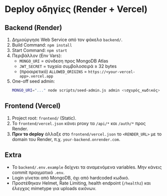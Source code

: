 # Deploy οδηγίες (Render + Vercel)

## Backend (Render)
1. Δημιούργησε Web Service από τον φάκελο `backend/`.
2. Build Command: `npm install`
3. Start Command: `npm start`
4. Περιβάλλον (Env Vars):
   - `MONGO_URI` = σύνδεση προς MongoDB Atlas
   - `JWT_SECRET` = τυχαία συμβολοσειρά ≥ 32 bytes
   - (προαιρετικό) `ALLOWED_ORIGINS` = `https://<your-vercel-app>.vercel.app`
5. One-off seed admin:
   ```bash
   MONGO_URI="..." node scripts/seed-admin.js admin <ισχυρός_κωδικός>
   ```

## Frontend (Vercel)
1. Project root: `frontend/` (Static).
2. Το `frontend/vercel.json` κάνει proxy τα `/api/*` και `/auth/*` προς Render.
3. **Πριν το deploy** άλλαξε στο `frontend/vercel.json` το `<RENDER_URL>` με το domain του Render, π.χ. `your-backend.onrender.com`.

## Extra
- Το `backend/.env.example` δείχνει τα αναμενόμενα variables. Μην κάνεις commit πραγματικό `.env`.
- Login γίνεται από MongoDB, όχι από hardcoded κωδικό.
- Προστέθηκαν Helmet, Rate Limiting, health endpoint (`/healthz`) και έλεγχος mimetype για uploads εικόνων.
